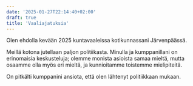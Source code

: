 ```yaml
---
date: '2025-01-27T22:14:40+02:00'
draft: true
title: 'Vaaliajatuksia'
---
```


Olen ehdolla kevään 2025 kuntavaaleissa kotikunnassani Järvenpäässä.

Meillä kotona jutellaan paljon politiikasta. Minulla ja kumppanillani on erinomaisia keskusteluja; olemme monista asioista samaa mieltä, mutta osaamme olla myös eri mieltä, ja kunnioitamme toistemme mielipiteitä. 

On pitkälti kumppanini ansiota, että olen lähtenyt politiikkaan mukaan. 